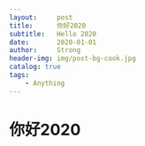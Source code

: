 ```yaml
---
layout:     post
title:      你好2020
subtitle:   Hello 2020
date:       2020-01-01
author:     Strong
header-img: img/post-bg-cook.jpg
catalog: true
tags:
    - Anything
---
```


# 你好2020